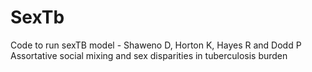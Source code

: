 # SexTb

Code to run sexTB model - Shaweno D, Horton K, Hayes R and Dodd P Assortative social mixing and sex disparities in tuberculosis burden
